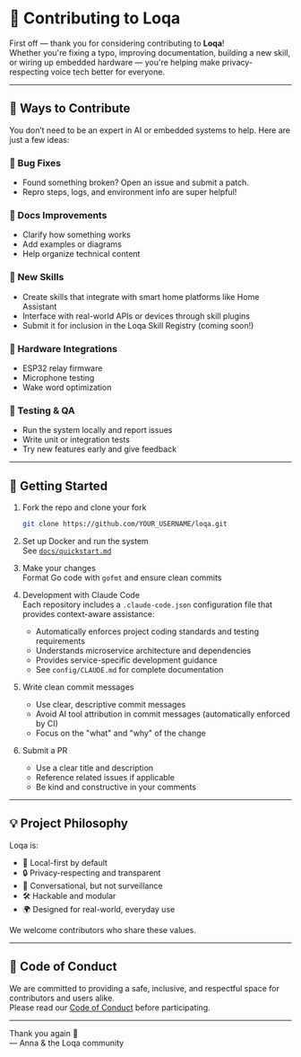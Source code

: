 # 🤝 Contributing to Loqa

First off — thank you for considering contributing to **Loqa**!  
Whether you're fixing a typo, improving documentation, building a new skill, or wiring up embedded hardware — you're helping make privacy-respecting voice tech better for everyone.

---

## 🧰 Ways to Contribute

You don’t need to be an expert in AI or embedded systems to help. Here are just a few ideas:

### 🐞 Bug Fixes
- Found something broken? Open an issue and submit a patch.
- Repro steps, logs, and environment info are super helpful!

### 🧹 Docs Improvements
- Clarify how something works
- Add examples or diagrams
- Help organize technical content

### 🧠 New Skills
- Create skills that integrate with smart home platforms like Home Assistant
- Interface with real-world APIs or devices through skill plugins
- Submit it for inclusion in the Loqa Skill Registry (coming soon!)

### 🔌 Hardware Integrations
- ESP32 relay firmware
- Microphone testing
- Wake word optimization

### 🧪 Testing & QA
- Run the system locally and report issues
- Write unit or integration tests
- Try new features early and give feedback

---

## 🚀 Getting Started

1. Fork the repo and clone your fork  
   ```bash
   git clone https://github.com/YOUR_USERNAME/loqa.git
   ```

2. Set up Docker and run the system  
   See [`docs/quickstart.md`](./docs/quickstart.md)

3. Make your changes  
   Format Go code with `gofmt` and ensure clean commits

4. Development with Claude Code  
   Each repository includes a `.claude-code.json` configuration file that provides context-aware assistance:
   - Automatically enforces project coding standards and testing requirements
   - Understands microservice architecture and dependencies  
   - Provides service-specific development guidance
   - See `config/CLAUDE.md` for complete documentation

5. Write clean commit messages  
   - Use clear, descriptive commit messages
   - Avoid AI tool attribution in commit messages (automatically enforced by CI)
   - Focus on the "what" and "why" of the change

6. Submit a PR  
   - Use a clear title and description
   - Reference related issues if applicable
   - Be kind and constructive in your comments

---

## 💡 Project Philosophy

Loqa is:
- 🧱 Local-first by default
- 🔒 Privacy-respecting and transparent
- 💬 Conversational, but not surveillance
- 🛠️ Hackable and modular
- 🌍 Designed for real-world, everyday use

We welcome contributors who share these values.

---

## 📄 Code of Conduct

We are committed to providing a safe, inclusive, and respectful space for contributors and users alike.  
Please read our [Code of Conduct](./CODE_OF_CONDUCT.md) before participating.

---

Thank you again 💜  
— Anna & the Loqa community